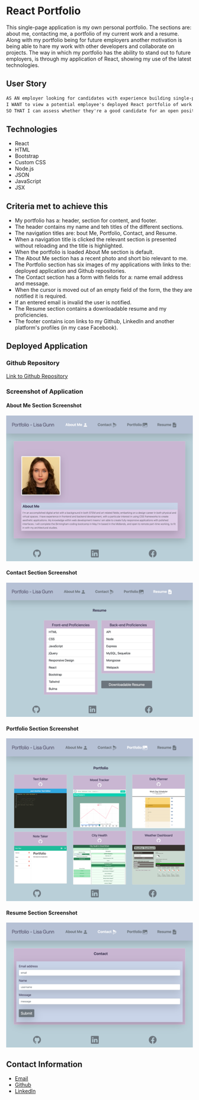 # React Portfolio

This single-page application is my own personal portfolio. The sections are: about me, contacting me, a portfolio of my current work and a resume. Along with my portfolio being for future employers another motivation is being able to hare my work with other developers and collaborate on projects. The way in which my portfolio has the ability to stand out to future employers, is through my application of React, showing my use of the latest technologies.

## User Story

```md
AS AN employer looking for candidates with experience building single-page applications
I WANT to view a potential employee's deployed React portfolio of work samples
SO THAT I can assess whether they're a good candidate for an open position
```

## Technologies

- React
- HTML
- Bootstrap
- Custom CSS
- Node.js
- JSON
- JavaScript
- JSX


## Criteria met to achieve this

- My portfolio has a: header, section for content, and footer.
- The header contains my name and teh titles of the different sections.
- The navigation titles are: bout Me, Portfolio, Contact, and Resume.
- When a navigation title is clicked the relevant section is presented without reloading and the title is highlighted.
- When the portfolio is loaded About Me section is default.
- The About Me section has a recent photo and short bio relevant to me. 
- The Portfolio section has six images of my applications with links to the: deployed application and Github repositories.
- The Contact section has a form with fields for a: name email address and message.
- When the cursor is moved out of an empty field of the form, the they are notified it is required.
- If an entered email is invalid the user is notified.
- The Resume section contains a downloadable resume and my proficiencies. 
- The footer contains icon links to my Github, LinkedIn and another platform's profiles (in my case Facebook).

## Deployed Application

### Github Repository

[Link to Github Repository](https://github.com/LisaCR01/React-Portfolio.git)

### Screenshot of Application

#### About Me Section Screenshot
![About Me Section](./Assets/Images/About-Me.png?raw=true)

#### Contact Section Screenshot
![Contact Section](./Assets/Images/Contact.png?raw=true)

#### Portfolio Section Screenshot
![Portfolio Section](./Assets/Images/Portfolio.png?raw=true)

#### Resume Section Screenshot
![Resume Section](./Assets/Images/Resume.png?raw=true)


## Contact Information
- [Email](mailto:lcrgunn@gmail.com)
- [Github](https://github.com/LisaCR01)
- [LinkedIn](https://www.linkedin.com/in/LisaCR01)

